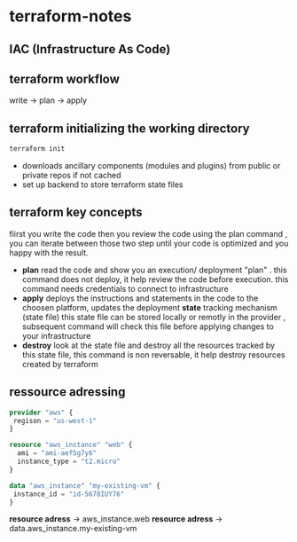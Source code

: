 # terraform-notes

## IAC (Infrastructure As Code)

## terraform workflow 
  write -> plan -> apply
  
 ## terraform initializing the working directory
 
 ```sh 
 terraform init 
 ```
 
 -  downloads ancillary components (modules and plugins) from public or private repos if not cached
 -  set up backend to store terraform state files 


## terraform key concepts

fiirst you write the code then you review the code using the plan command , you can iterate between those two step until your code is optimized and you happy with the result.

 -  **plan**  read the code and show you an execution/ deployment "plan" . this command does not deploy, it help review the code before execution.
 this command needs credentials to connect to infrastructure
 -  **apply** deploys the instructions and statements in the code to the choosen platform, updates the deployment **state** tracking mechanism (state file) this state file can be stored locally or remotly in the provider , subsequent command will check this file before applying changes to your infrastructure 
 - **destroy** look at the state file and destroy all the resources tracked by this state file, this command is non reversable, it help destroy resources created by terraform 

## ressource adressing

```terraform 
provider "aws" {
 regison = "us-west-1"
}

resource "aws_instance" "web" {
  ami = "ami-aef5g7y6"
  instance_type = "t2.micro"
}

data "aws_instance" "my-existing-vm" {
 instance_id = "id-5678IUY76"
}
 ```
 **resource adress** -> aws_instance.web
  **resource adress** -> data.aws_instance.my-existing-vm
